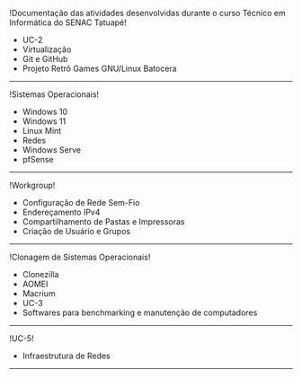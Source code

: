 !Documentação das atividades desenvolvidas durante o curso Técnico em Informática do SENAC Tatuapé!

* UC-2
* Virtualização
* Git e GitHub
* Projeto Retrô Games GNU/Linux Batocera
---------------------------------------------------------------------------------------------------
!Sistemas Operacionais!

* Windows 10
* Windows 11
* Linux Mint
* Redes
* Windows Serve
* pfSense
---------------------------------------------------------------------------------------------------
!Workgroup!

* Configuração de Rede Sem-Fio
* Endereçamento IPv4
* Compartilhamento de Pastas e Impressoras
* Criação de Usuário e Grupos
---------------------------------------------------------------------------------------------------
!Clonagem de Sistemas Operacionais!

* Clonezilla
* AOMEI
* Macrium
* UC-3
* Softwares para benchmarking e manutenção de computadores
---------------------------------------------------------------------------------------------------
!UC-5!
* Infraestrutura de Redes
---------------------------------------------------------------------------------------------------

